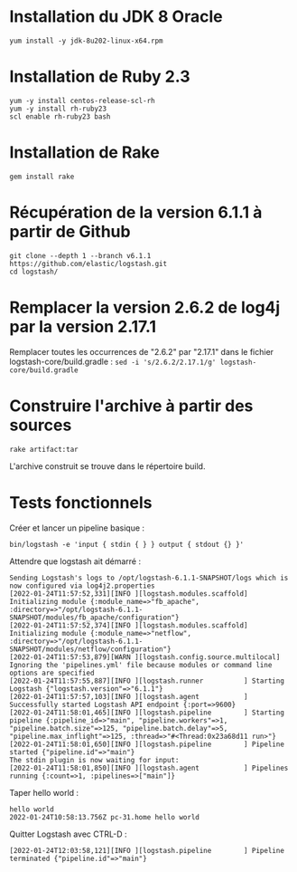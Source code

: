 # Installation du JDK 8 Oracle

`yum install -y jdk-8u202-linux-x64.rpm`

# Installation de Ruby 2.3

```
yum -y install centos-release-scl-rh
yum -y install rh-ruby23
scl enable rh-ruby23 bash
```


# Installation de Rake

`gem install rake`

# Récupération de la version 6.1.1 à partir de Github

```
git clone --depth 1 --branch v6.1.1 https://github.com/elastic/logstash.git
cd logstash/
```

# Remplacer la version 2.6.2 de log4j par la version 2.17.1

Remplacer toutes les occurrences de "2.6.2" par "2.17.1" dans le fichier logstash-core/build.gradle :
`sed -i 's/2.6.2/2.17.1/g' logstash-core/build.gradle`

# Construire l'archive à partir des sources

`rake artifact:tar`

L'archive construit se trouve dans le répertoire build.

# Tests fonctionnels

Créer et lancer un pipeline basique :

`bin/logstash -e 'input { stdin { } } output { stdout {} }'`

Attendre que logstash ait démarré :

```
Sending Logstash's logs to /opt/logstash-6.1.1-SNAPSHOT/logs which is now configured via log4j2.properties
[2022-01-24T11:57:52,331][INFO ][logstash.modules.scaffold] Initializing module {:module_name=>"fb_apache", :directory=>"/opt/logstash-6.1.1-SNAPSHOT/modules/fb_apache/configuration"}
[2022-01-24T11:57:52,374][INFO ][logstash.modules.scaffold] Initializing module {:module_name=>"netflow", :directory=>"/opt/logstash-6.1.1-SNAPSHOT/modules/netflow/configuration"}
[2022-01-24T11:57:53,879][WARN ][logstash.config.source.multilocal] Ignoring the 'pipelines.yml' file because modules or command line options are specified
[2022-01-24T11:57:55,887][INFO ][logstash.runner          ] Starting Logstash {"logstash.version"=>"6.1.1"}
[2022-01-24T11:57:57,103][INFO ][logstash.agent           ] Successfully started Logstash API endpoint {:port=>9600}
[2022-01-24T11:58:01,465][INFO ][logstash.pipeline        ] Starting pipeline {:pipeline_id=>"main", "pipeline.workers"=>1, "pipeline.batch.size"=>125, "pipeline.batch.delay"=>5, "pipeline.max_inflight"=>125, :thread=>"#<Thread:0x23a68d11 run>"}
[2022-01-24T11:58:01,650][INFO ][logstash.pipeline        ] Pipeline started {"pipeline.id"=>"main"}
The stdin plugin is now waiting for input:
[2022-01-24T11:58:01,850][INFO ][logstash.agent           ] Pipelines running {:count=>1, :pipelines=>["main"]}
```

Taper hello world :

```
hello world
2022-01-24T10:58:13.756Z pc-31.home hello world
```

Quitter Logstash avec CTRL-D :

`[2022-01-24T12:03:58,121][INFO ][logstash.pipeline        ] Pipeline terminated {"pipeline.id"=>"main"}`
